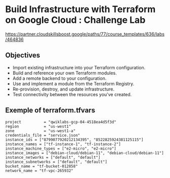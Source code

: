 # Build Infrastructure with Terraform on Google Cloud : Challenge Lab

https://partner.cloudskillsboost.google/paths/77/course_templates/636/labs/464836

## Objectives

- Import existing infrastructure into your Terraform configuration.
- Build and reference your own Terraform modules.
- Add a remote backend to your configuration.
- Use and implement a module from the Terraform Registry.
- Re-provision, destroy, and update infrastructure.
- Test connectivity between the resources you've created.


## Exemple of terraform.tfvars

```hcl
project          = "qwiklabs-gcp-04-4518ea4d5f3d"
region           = "us-west1"
zone             = "us-west1-a"
credentials_file = "service.json"
instance_ids = ["8799077920212134395", "8522825924381125115"]
instance_names = ["tf-instance-1", "tf-instance-2"]
instance_machine_types = ["e2-micro", "e2-micro"]
instance_images = ["debian-cloud/debian-11", "debian-cloud/debian-11"]
instance_networks = ["default", "default"]
instance_subnetworks = ["default", "default"]
bucket_name = "tf-bucket-012858"
network_name = "tf-vpc-265932"
```